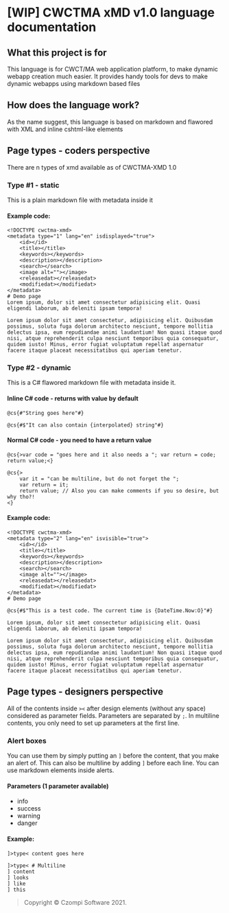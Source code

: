 # [WIP] CWCTMA xMD v1.0 language documentation

## What this project is for
This language is for CWCT/MA web application platform, to make dynamic webapp creation much easier.
It provides handy tools for devs to make dynamic webapps using markdown based files

## How does the language work?
As the name suggest, this language is based on markdown and flawored with XML and inline cshtml-like elements

## Page types - coders perspective
There are n types of xmd available as of CWCTMA-XMD 1.0

### Type #1 - static
This is a plain markdown file with metadata inside it
#### Example code:
```xmd
<!DOCTYPE cwctma-xmd>
<metadata type="1" lang="en" isdisplayed="true">
    <id></id>
    <title></title>
    <keywords></keywords>
    <description></description>
    <search></search>
    <image alt=""></image>
    <releasedat></releasedat>
    <modifiedat></modifiedat>
</metadata>
# Demo page
Lorem ipsum, dolor sit amet consectetur adipisicing elit. Quasi eligendi laborum, ab deleniti ipsam tempora!

Lorem ipsum dolor sit amet consectetur, adipisicing elit. Quibusdam possimus, soluta fuga dolorum architecto nesciunt, tempore mollitia delectus ipsa, eum repudiandae animi laudantium! Non quasi itaque quod nisi, atque reprehenderit culpa nesciunt temporibus quia consequatur, quidem iusto! Minus, error fugiat voluptatum repellat aspernatur facere itaque placeat necessitatibus qui aperiam tenetur.
```

### Type #2 - dynamic
This is a C# flawored markdown file with metadata inside it.

#### Inline C# code - returns with value by default
```xmd
@cs{#"String goes here"#}
```
```xmd
@cs{#$"It can also contain {interpolated} string"#}
```

#### Normal C# code - you need to have a return value
```xmd
@cs{>var code = "goes here and it also needs a "; var return = code; return value;<}
```
```xmd
@cs{>
    var it = "can be multiline, but do not forget the "; 
    var return = it;
    return value; // Also you can make comments if you so desire, but why tho?!
<}
```

#### Example code:
```xmd
<!DOCTYPE cwctma-xmd>
<metadata type="2" lang="en" isvisible="true">
    <id></id>
    <title></title>
    <keywords></keywords>
    <description></description>
    <search></search>
    <image alt=""></image>
    <releasedat></releasedat>
    <modifiedat></modifiedat>
</metadata>
# Demo page

@cs{#$"This is a test code. The current time is {DateTime.Now:O}"#}

Lorem ipsum, dolor sit amet consectetur adipisicing elit. Quasi eligendi laborum, ab deleniti ipsam tempora!

Lorem ipsum dolor sit amet consectetur, adipisicing elit. Quibusdam possimus, soluta fuga dolorum architecto nesciunt, tempore mollitia delectus ipsa, eum repudiandae animi laudantium! Non quasi itaque quod nisi, atque reprehenderit culpa nesciunt temporibus quia consequatur, quidem iusto! Minus, error fugiat voluptatum repellat aspernatur facere itaque placeat necessitatibus qui aperiam tenetur.
```


## Page types - designers perspective

All of the contents inside `><` after design elements (without any space) considered as parameter fields. Parameters are separated by `;`.
In multiline contents, you only need to set up parameters at the first line.

### Alert boxes
You can use them by simply putting an `]` before the content, that you make an alert of.
This can also be multiline by adding `]` before each line.
You can use markdown elements inside alerts.

#### Parameters (1 parameter available)
- info
- success
- warning
- danger

#### Example:
```xmd
]>type< content goes here

]>type< # Multiline
] content
] looks
] like
] this
```
> Copyright © Czompi Software 2021.